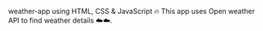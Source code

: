 weather-app using HTML, CSS & JavaScript 🔥 This app uses Open weather API to find weather details ☁️☁️.
